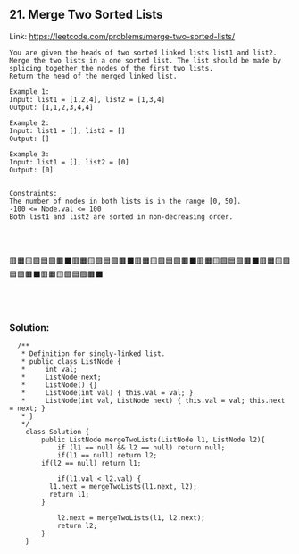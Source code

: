 ## 21. Merge Two Sorted Lists

   Link: https://leetcode.com/problems/merge-two-sorted-lists/

    You are given the heads of two sorted linked lists list1 and list2.
    Merge the two lists in a one sorted list. The list should be made by splicing together the nodes of the first two lists.
    Return the head of the merged linked list.

    Example 1:
    Input: list1 = [1,2,4], list2 = [1,3,4]
    Output: [1,1,2,3,4,4]

    Example 2:
    Input: list1 = [], list2 = []
    Output: []

    Example 3:
    Input: list1 = [], list2 = [0]
    Output: [0]


    Constraints:
    The number of nodes in both lists is in the range [0, 50].
    -100 <= Node.val <= 100
    Both list1 and list2 are sorted in non-decreasing order.

\
&nbsp;

🟥🟧🟨🟩🟦🟪🟫⬛🟥🟧🟨🟩🟦🟪🟫⬛🟥🟧🟨🟩🟦🟪🟫⬛🟥🟧🟨🟩🟦🟪🟫⬛🟥🟧🟨🟩🟦🟪🟫⬛🟥🟧🟨🟩🟦🟪🟫⬛

\
&nbsp;

### Solution:

      /**
       * Definition for singly-linked list.
       * public class ListNode {
       *     int val;
       *     ListNode next;
       *     ListNode() {}
       *     ListNode(int val) { this.val = val; }
       *     ListNode(int val, ListNode next) { this.val = val; this.next = next; }
       * }
       */
        class Solution {
            public ListNode mergeTwoLists(ListNode l1, ListNode l2){
                if (l1 == null && l2 == null) return null;
                if(l1 == null) return l2;
            if(l2 == null) return l1;

                if(l1.val < l2.val) {
              l1.next = mergeTwoLists(l1.next, l2);
              return l1;
            }

                l2.next = mergeTwoLists(l1, l2.next);
                return l2;
            }
        }

